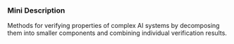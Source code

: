 ### Mini Description

Methods for verifying properties of complex AI systems by decomposing them into smaller components and combining individual verification results.
